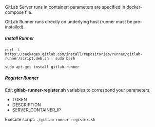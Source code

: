 GitLab Server runs in container; parameters are specified in docker-compose file.

GitLab Runner runs directly on underlying host (runner must be pre-installed).

##### Install Runner
`curl -L https://packages.gitlab.com/install/repositories/runner/gitlab-runner/script.deb.sh | sudo bash`

`sudo apt-get install gitlab-runner`

##### Register Runner
Edit **gitlab-runner-register.sh** variables to correspond your parameters:
- TOKEN
- DESCRIPTION
- SERVER_CONTAINER_IP

Execute script: `./gitlab-runner-register.sh`
